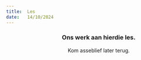 ```yaml
---
title:  Les
date:   14/10/2024
---
```


### <center>Ons werk aan hierdie les.</center>
<center>Kom asseblief later terug.</center>